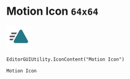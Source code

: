 # Motion Icon `64x64`
<img src="/img/Motion%20Icon.png" width=64 height=64>

``` CSharp
EditorGUIUtility.IconContent("Motion Icon")
```
```
Motion Icon
```
